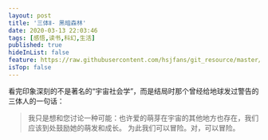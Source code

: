 ```yaml
---
layout: post
title: '三体Ⅱ- 黑暗森林'
date: 2020-03-13 22:03:46
tags: [感悟,读书,科幻,生活]
published: true
hideInList: false
feature: https://raw.githubusercontent.com/hsjfans/git_resource/master/img/20200313220850.png
isTop: false
---
```

看完印象深刻的不是著名的“宇宙社会学”，而是结局时那个曾经给地球发过警告的三体人的一句话：

> 我只是想和您讨论一种可能：也许爱的萌芽在宇宙的其他地方也存在，我们应该到处鼓励她的萌发和成长。 为此我们可以冒险。对，可以冒险。
